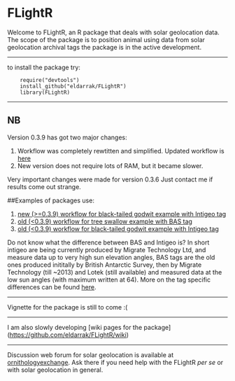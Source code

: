 FLightR
=======

Welcome to FLightR, an R package that deals with solar geolocation data. 
The scope of the package is to position animal using data from solar geolocation archival tags
the package is in the active development.

---------------	
to install the package try:
```{r}
    require("devtools")
    install_github("eldarrak/FLightR")
	library(FLightR)
```
---------------
## NB
Version 0.3.9 has got two major changes:

1. Workflow was completely rewtitten and simplified. Updated workflow is [here](https://github.com/eldarrak/FLightR/blob/0.4.0/examples/Black-Tailed_Godwit_FLightR_vignette/A6_FLightR_analysis_new_workflow.Rmd)
2. New version does not require lots of RAM, but it became slower.

Very important changes were made for version 0.3.6
Just contact me if results come out strange.

##Examples of packages use:

1.  [new (>=0.3.9) workflow for black-tailed godwit example with Intigeo tag](https://github.com/eldarrak/FLightR/blob/0.4.0/examples/Black-Tailed_Godwit_FLightR_vignette/A6_FLightR_analysis_new_workflow.Rmd)
2.  [old (<0.3.9) workflow for tree swallow example with BAS tag](https://github.com/eldarrak/FLightR/blob/master/examples/tree_swallow_BAS_tag_example/tree_swallow_analysis.Rmd)
3.  [old (<0.3.9) workflow for black-tailed godwit example with Intigeo tag](https://github.com/eldarrak/FLightR/blob/master/examples/Black-Tailed_Godwit_JAB_example/A6_FLightR_analysis.Rmd)

Do not know what the difference between BAS and Intigeo is? In short intigeo are being currently produced by Migrate Technology Ltd, and measure data up to very high sun elevation angles, BAS tags are the old ones produced inititally by British Antarctic Survey, then by Migrate Technology (till ~2013) and Lotek (still available) and measured data at the low sun angles (with maximum written at 64). More on the tag specific differences can be found [here](https://github.com/eldarrak/FLightR/wiki/setting-up-tag-specific-boundaries).

-------------

Vignette for the package is still to come :(

-------------

I am also slowly developing [wiki pages for the package] (https://github.com/eldarrak/FLightR/wiki)

-------------
Discussion web forum for solar geolocation is available at [ornithologyexchange](http://ornithologyexchange.org/forums/forum/259-geolocator-discussion-support/). Ask there if you need help with the FLightR _per se_ or with solar geolocation in general.

